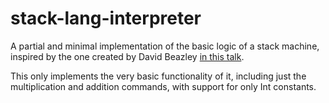 # stack-lang-interpreter
A partial and minimal implementation of the basic logic of a stack machine, inspired by the one created by David Beazley [in this talk](https://youtube.com/watch?v=r-A78RgMhZU&feature=shares]).

This only implements the very basic functionality of it, including just the multiplication and addition commands, with support for only Int constants.
